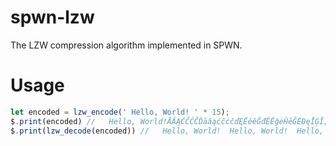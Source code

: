 # spwn-lzw
The LZW compression algorithm implemented in SPWN.

# Usage
```ts
let encoded = lzw_encode(' Hello, World! ' * 15);
$.print(encoded) //   Hello, World!ĀĂĄĆĈĊČĎāăąćĉċčďĘĒěĕĞđĚĔĝėĤēĜĖĐęĪĢĨĮġħĭĠĦĬğĥīģĲķļĶĻıŀİĵĺńĹįĝ
$.print(lzw_decode(encoded)) //   Hello, World!  Hello, World!  Hello, World!  Hello, World!  Hello, World!  Hello, World!  Hello, World!  Hello, World!  Hello, World!  Hello, World!  Hello, World!  Hello, World!  Hello, World!  Hello, World!  Hello, World!  
```
